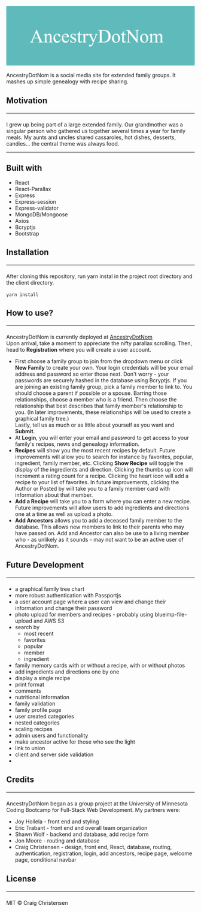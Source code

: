 ![logo](assets/images/logo.png)

AncestryDotNom is a social media site for extended family groups. It mashes up simple genealogy with recipe sharing.

## Motivation<hr>

I grew up being part of a large extended family.  Our grandmother was a singular person who gathered us together several times a year for family meals. My aunts and uncles shared cassaroles, hot dishes, desserts, candies... the central theme was always food. 
<hr>

## Built with

* React
* React-Parallax
* Express
* Express-session
* Express-validator
* MongoDB/Mongoose
* Axios
* Bcryptjs
* Bootstrap

## Installation<hr>

After cloning this repository, run yarn instal in the project root directory and the client directory.

`yarn install`

## How to use?<hr>

AncestryDotNom is currently deployed at [AncestryDotNom](https://ancestrydotnom.herokuapp.com/)<br>
Upon arrival, take a moment to appreciate the nifty parallax scrolling.  Then, head to __Registration__ where you will create a user account.<br> 

* First choose a family group to join from the dropdown menu or click __New Family__ to create your own.  Your login credentials will be your email address and password so enter those next.  Don't worry - your passwords are securely hashed in the database using Bcryptjs.  If you are joining an existing family group, pick a family member to link to.  You should choose a parent if possible or a spouse.  Barring those relationships, choose a member who is a friend.  Then choose the relationship that best describes that family member's relationship to you.  (In later improvements, these relationships will be used to create a graphical family tree.)<br>
Lastly, tell us as much or as little about yourself as you want and __Submit__.<br>
* At __Login__, you will enter your email and password to get access to your family's recipes, news and genealogy information.<br>
* __Recipes__ will show you the most recent recipes by default.  Future improvements will allow you to search for instance by favorites, popular, ingredient, family member, etc.  Clicking __Show Recipe__ will toggle the display of the ingredients and direction. Clicking the thumbs up icon will increment a rating count for a recipe.  Clicking the heart icon will add a recipe to your list of favorites.  In future improvements, clicking the Author or Posted by will take you to a family member card with information about that member.
* __Add a Recipe__ will take you to a form where you can enter a new recipe.  Future improvements will allow users to add ingredients and directions one at a time as well as upload a photo.
* __Add Ancestors__ allows you to add a deceased family member to the database.  This allows new members to link to their parents who may have passed on.  Add and Ancestor can also be use to a living member who - as unlikely as it sounds - may not want to be an active user of AncestryDotNom.

## Future Development<hr>

* a graphical family tree chart
* more robust authentication with Passportjs
* a user account page where a user can view and change their information and change their password
* photo upload for members and recipes - probably using blueimp-file-upload and AWS S3
* search by
  * most recent
  * favorites
  * popular
  * member
  * ingredient
* family memory cards with or without a recipe, with or without photos
* add ingredients and directions one by one
* display a single recipe
* print format
* comments
* nutritional information
* family validation
* family profile page
* user created categories
* nested categories
* scaling recipes
* admin users and functionality
* make ancestor active for those who see the light
* link to union
* client and server side validation
* 

## Credits<hr>

AncestryDotNom began as a group project at the University of Minnesota Coding Bootcamp for Full-Stack Web Development.  My partners were:

* Joy Hollela - front end and styling
* Eric Trabant - front end and overall team organization
* Shawn Wolf - backend and database, add recipe form
* Jon Moore - routing and database
* Craig Christensen - design, front end, React, database, routing, authentication, registration, login, add ancestors, recipe page, welcome page, conditional navbar

## License<hr>

MIT © Craig Christensen